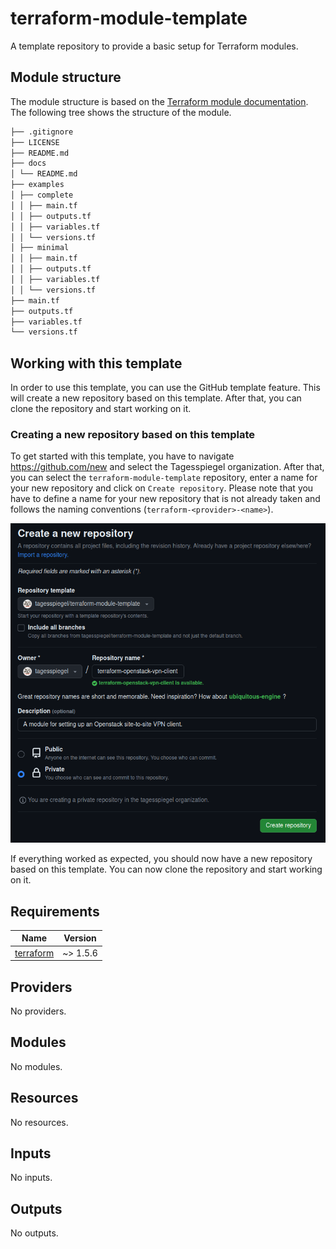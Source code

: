 # terraform-module-template

A template repository to provide a basic setup for Terraform modules.

## Module structure

The module structure is based on the [Terraform module documentation](https://www.terraform.io/docs/modules/index.html#standard-module-structure). The following tree shows the structure of the module.

```txt
├── .gitignore
├── LICENSE
├── README.md
├── docs
│ └── README.md
├── examples
│ ├── complete
│ │ ├── main.tf
│ │ ├── outputs.tf
│ │ ├── variables.tf
│ │ └── versions.tf
│ ├── minimal
│ │ ├── main.tf
│ │ ├── outputs.tf
│ │ ├── variables.tf
│ │ └── versions.tf
├── main.tf
├── outputs.tf
├── variables.tf
└── versions.tf
```

## Working with this template

In order to use this template, you can use the GitHub template feature. This will create a new repository based on this template. After that, you can clone the repository and start working on it.

### Creating a new repository based on this template

To get started with this template, you have to navigate https://github.com/new and select the Tagesspiegel organization. After that, you can select the `terraform-module-template` repository, enter a name for your new repository and click on `Create repository`. Please note that you have to define a name for your new repository that is not already taken and follows the naming conventions (`terraform-<provider>-<name>`).

![Create GitHub repository based on template](docs/github_create_repository.png)

If everything worked as expected, you should now have a new repository based on this template. You can now clone the repository and start working on it.

<!-- BEGIN_TF_DOCS -->
## Requirements

| Name | Version |
|------|---------|
| <a name="requirement_terraform"></a> [terraform](#requirement\_terraform) | ~> 1.5.6 |

## Providers

No providers.

## Modules

No modules.

## Resources

No resources.

## Inputs

No inputs.

## Outputs

No outputs.
<!-- END_TF_DOCS -->